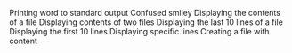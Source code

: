 Printing word to standard output
Confused smiley
Displaying the contents of a file
Displaying contents of two files
Displaying the last 10 lines of a file
Displaying the first 10 lines
Displaying specific lines
Creating a file with content
